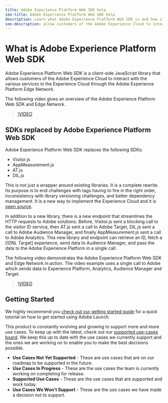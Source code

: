 ```yaml
---
title: Adobe Experience Platform Web SDK help
seo-title: Adobe Experience Platform Web SDK help
description: Learn what Adobe Experience Platform Web SDK is and how it can be used.
seo-description: allow customers of the Adobe Experience Cloud to interact with the various services in the Experience Cloud.
---
```


# What is Adobe Experience Platform Web SDK

Adobe Experience Platform Web SDK is a client-side JavaScript library that allows customers of the Adobe Experience Cloud to interact with the various services in the Experience Cloud through the Adobe Experience Platform Edge Network.

The following video gives an overview of the Adobe Experience Platform Web SDK and Edge Network.

>[!VIDEO](https://video.tv.adobe.com/v/34141?quality=12&learn=on)

## SDKs replaced by Adobe Experience Platform Web SDK

Adobe Experience Platform Web SDK replaces the following SDKs:

* Visitor.js
* AppMeasurement.js
* AT.js
* DIL.js

This is not just a wrapper around existing libraries. It is a complete rewrite. Its purpose is to end challenges with tags having to fire in the right order, inconsistency with library versioning challenges, and better dependency management. It is a new way to implement the Experience Cloud and it is [open source](https://github.com/adobe/alloy).

In addition to a new library, there is a new endpoint that streamlines the HTTP requests to Adobe solutions. Before, Visitor.js sent a blocking call to the visitor ID service, then AT.js sent a call to Adobe Target, DIL.js sent a call to Adobe Audience Manager, and finally AppMeasurement.js sent a call to Adobe Analytics. This new library and endpoint can retrieve an ID, fetch a [!DNL Target] experience, send data to Audience Manager, and pass the data to the Adobe Experience Platform in a single call.

The following video demonstrates the Adobe Experience Platform Web SDK and Edge Network in action. The video example uses a single call to Adobe which sends data to Experience Platform, Analytics, Audience Manager and Target.

>[!VIDEO](https://video.tv.adobe.com/v/34148?quality=12&learn=on)


## Getting Started

We highly recommend you [check out our getting started guide](getting-started/quick-start-with-launch.md) for a quick tutorial on how to get started using Adobe Launch.

This product is constantly evolving and growing to support more and more use cases. To keep up with the latest, check out our [supported use-cases board](https://github.com/adobe/alloy/projects/5). We keep this up to date with the use cases we currently support and the ones we are working on to enable you to make the best decisions possible.

* __Use Cases Not Yet Supported__ - These are use cases that are on our roadmap to be supported in the future.
* __Use Cases In Progress__ - These are the use cases the team is currently working on completing for release.
* __Supported Use Cases__ - These are the use cases that are supported and work today. 
* __Use Cases We Won't Support__ - These are the use cases we have made a decision not to support.
